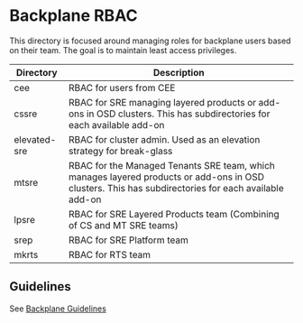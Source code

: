 # Backplane RBAC
This directory is focused around managing roles for backplane users based on their team. The goal is to maintain least access privileges.

| Directory  | Description   |
|---|---|
| cee  | RBAC for users from CEE  |
| cssre  | RBAC for SRE managing layered products or add-ons in OSD clusters. This has subdirectories for each available add-on |
| elevated-sre | RBAC for cluster admin. Used as an elevation strategy for break-glass   |
| mtsre  | RBAC for the Managed Tenants SRE team, which manages layered products or add-ons in OSD clusters. This has subdirectories for each available add-on |
| lpsre | RBAC for SRE Layered Products team (Combining of CS and MT SRE teams) |
| srep  | RBAC for SRE Platform team  |
| mkrts | RBAC for RTS team |

## Guidelines

See [Backplane Guidelines](../../docs/backplane/guideline.md)

